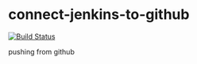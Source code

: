 # connect-jenkins-to-github

[![Build Status](http://207.154.244.154/job/pipeline-from-SCM/badge/icon)](http://207.154.244.154/job/pipeline-from-SCM/)

pushing from github
